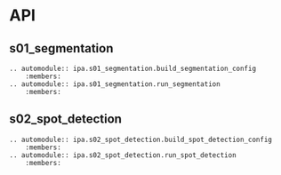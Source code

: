 # API

## s01_segmentation
```{eval-rst}
.. automodule:: ipa.s01_segmentation.build_segmentation_config
    :members:
.. automodule:: ipa.s01_segmentation.run_segmentation
    :members:
```

## s02_spot_detection
```{eval-rst}
.. automodule:: ipa.s02_spot_detection.build_spot_detection_config
    :members:
.. automodule:: ipa.s02_spot_detection.run_spot_detection
    :members:
```
